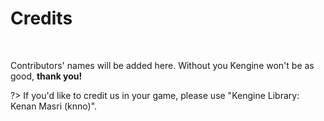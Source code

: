 # Credits

&nbsp;

Contributors' names will be added here. Without you Kengine won't be as good, **thank you!**

?> If you'd like to credit us in your game, please use "Kengine Library: Kenan Masri (knno)".

&nbsp;

